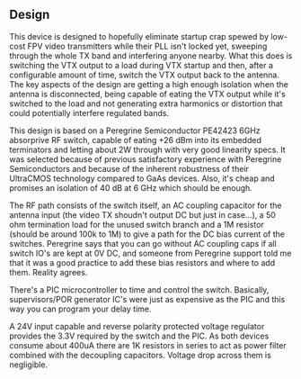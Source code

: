 ## Design
This device is designed to hopefully eliminate startup crap spewed by low-cost FPV video transmitters while their PLL isn't locked yet, sweeping through the whole TX band and interfering anyone nearby. 
What this does is switching the VTX output to a load during VTX startup and then, after a configurable amount of time, switch the VTX output back to the antenna. 
The key aspects of the design are getting a high enough isolation when the antenna is disconnected, being capable of eating the VTX output while it's switched to the load and not generating extra harmonics or distortion that could potentially interfere regulated bands.

This design is based on a Peregrine Semiconductor PE42423 6GHz absorprive RF switch, capable of eating +26 dBm into its embedded terminators and letting about 2W through with very good linearity specs.
It was selected because of previous satisfactory experience with Peregrine Semiconductors and because of the inherent robustness of their UltraCMOS technology compared to GaAs devices. Also, it's cheap and promises an isolation of 40 dB at 6 GHz which should be enough.

The RF path consists of the switch itself, an AC coupling capacitor for the antenna input (the video TX shoudn't output DC but just in case...), a 50 ohm termination load for the unused switch branch
and a 1M resistor (should be around 100k to 1M) to give a path for the DC bias current of the switches. Peregrine says that you can go without AC coupling caps if all switch IO's are kept at 0V DC, and someone from Peregrine
support told me that it was a good practice to add these bias resistors and where to add them. Reality agrees.

There's a PIC microcontroller to time and control the switch. Basically, supervisors/POR generator IC's were just as expensive as the PIC and this way you can program your delay time.

A 24V input capable and reverse polarity protected voltage regulator provides the 3.3V required by the switch and the PIC. As both devices consume about 400uA there are 1K resistors in series to act as power filter combined with the decoupling capacitors. Voltage drop across them is negligible.
